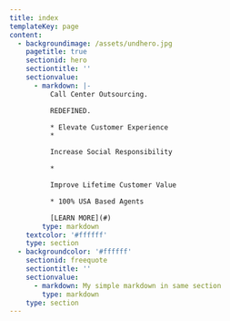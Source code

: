 ```yaml
---
title: index
templateKey: page
content:
  - backgroundimage: /assets/undhero.jpg
    pagetitle: true
    sectionid: hero
    sectiontitle: ''
    sectionvalue:
      - markdown: |-
          Call Center Outsourcing.

          REDEFINED.

          * Elevate Customer Experience
          * 

          Increase Social Responsibility

          * 

          Improve Lifetime Customer Value

          * 100% USA Based Agents

          [LEARN MORE](#)
        type: markdown
    textcolor: '#ffffff'
    type: section
  - backgroundcolor: '#ffffff'
    sectionid: freequote
    sectiontitle: ''
    sectionvalue:
      - markdown: My simple markdown in same section
        type: markdown
    type: section
---
```


